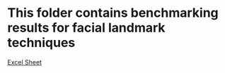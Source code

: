 # This folder contains benchmarking results for facial landmark techniques

[Excel Sheet](https://docs.google.com/spreadsheets/d/1QpUxXKKsxSLnDijKNXZX9kAGjvdbeU-K0MDBrPSYDSc/edit?usp=sharing)
